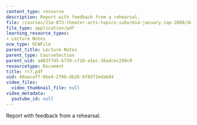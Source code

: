 ```yaml
---
content_type: resource
description: Report with feedback from a rehearsal.
file: /courses/21m-873-theater-arts-topics-suburbia-january-iap-2008/40aacaff6be42f88db26bf83f2edab84_rr7.pdf
file_type: application/pdf
learning_resource_types:
- Lecture Notes
ocw_type: OCWFile
parent_title: Lecture Notes
parent_type: CourseSection
parent_uid: ad83f745-b739-cf10-a1ec-36adcec298c9
resourcetype: Document
title: rr7.pdf
uid: 40aacaff-6be4-2f88-db26-bf83f2edab84
video_files:
  video_thumbnail_file: null
video_metadata:
  youtube_id: null
---
```

Report with feedback from a rehearsal.

